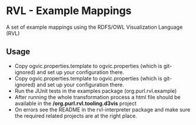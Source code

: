 # RVL - Example Mappings #
 
A set of example mappings using the RDFS/OWL Visualization Language (RVL)

## Usage ##
 - Copy ogvic.properties.template to ogvic.properties (which is git-ignored) and set up your configuration there.
 - Copy ogvic.properties.template to ogvic.properties (which is git-ignored) and set up your configuration there.
 - Run the JUnit tests in the examples package (org.purl.rvl.example)
 - After running the whole transformation process a html file should be available in the  **/org.purl.rvl.tooling.d3vis** project
 - On errors see the README in the rvl-interpreter package and make sure the required related projects are at the right place.
